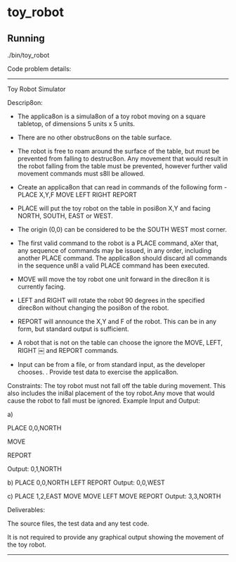 # toy_robot

## Running

./bin/toy_robot

Code problem details:

-----------
Toy Robot Simulator

Descrip8on:
* The applica8on is a simula8on of a toy robot moving on a square tabletop, of dimensions 5 units x 5 units.
* There are no other obstruc8ons on the table surface.
* The robot is free to roam around the surface of the table, but must be prevented from falling to destruc8on. Any movement
that would result in the robot falling from the table must be prevented, however further valid movement commands must s8ll
be allowed.

* Create an applica8on that can read in commands of the following form - PLACE X,Y,F
MOVE
LEFT
RIGHT
REPORT

* PLACE will put the toy robot on the table in posi8on X,Y and facing NORTH, SOUTH, EAST or WEST.
* The origin (0,0) can be considered to be the SOUTH WEST most corner.
* The first valid command to the robot is a PLACE command, aXer that, any sequence of commands may be issued, in any order, including another PLACE command. The applica8on should discard all commands in the sequence un8l a valid PLACE command has been executed.
* MOVE will move the toy robot one unit forward in the direc8on it is currently facing.
* LEFT and RIGHT will rotate the robot 90 degrees in the specified direc8on without changing the posi8on of the robot.
* REPORT will announce the X,Y and F of the robot. This can be in any form, but standard output is sufficient.

* A robot that is not on the table can choose the ignore the MOVE, LEFT, RIGHT
￼
and REPORT commands.
* Input can be from a file, or from standard input, as the developer chooses. . Provide test data to exercise the applica8on.

Constraints:
The toy robot must not fall off the table during movement. This also includes the ini8al placement of the toy robot.Any move that would cause the robot to fall must be ignored.
Example Input and Output:

a)

PLACE 0,0,NORTH

MOVE

REPORT

Output: 0,1,NORTH


b)
PLACE 0,0,NORTH
LEFT
REPORT
Output: 0,0,WEST


c)
PLACE 1,2,EAST
MOVE
MOVE
LEFT
MOVE
REPORT
Output: 3,3,NORTH


Deliverables:

The source files, the test data and any test code.

It is not required to provide any graphical output showing the movement of the toy robot.

-------

